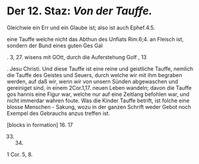 
<!-- Seie 37; content-0056.xml -->

Der 12. Staz: *Von der Tauffe.*
===============================

Gleichwie ein Err und ein Glaube ist; also ist auch Ephef.4.5.

eine Tauffe welche nicht das Abthun des Unfiats Rim.6;4. an Fleisch ist,
sondern der Bund eines guten Ges Gal

. 3, 27. wisens mit GOtt, durch die Auferstehung Golf , 13

. Jesu Christi. Und diese Tauffe ist eine reine und geistliche Tauffe,
nemlich die Tauffe des Geistes und Seuers, durch welche wir mit ihm
begraben werden, auf daß wir, wenn wir von unsern Sünden abgewaschen und
gereiniget sind, in einem 2Cor.1,17. neuen Leben wandeln; davon die Tauffe
gos hannis eine Figur war, welche nur auf eine Zeitlang befohlen war, und
nicht immerdar wahren foute. Was die Kinder Tauffe betrift, ist folche
eine blosse Menschen - Sakung, wozu in der ganzen Schrift weder Gebot noch
Exempel des Gebrauchs anzus treffen ist.

[blocks in formation]
16. 17

33. 34.

1 Cor. 5, 8.